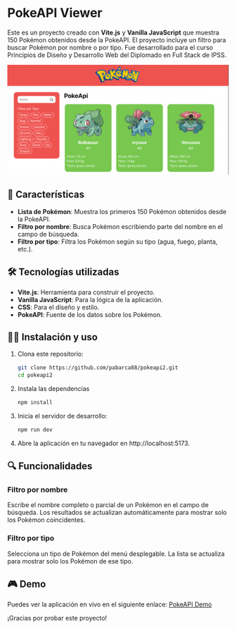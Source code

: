 # PokeAPI Viewer

Este es un proyecto creado con **Vite.js** y **Vanilla JavaScript** que muestra 150 Pokémon obtenidos desde la PokeAPI. El proyecto incluye un filtro para buscar Pokémon por nombre o por tipo.
Fue desarrollado para el curso Principios de Diseño y Desarrollo Web del Diplomado en Full Stack de IPSS.

![Vista previa de la aplicación](public/captura.png)

## 🚀 Características

- **Lista de Pokémon**: Muestra los primeros 150 Pokémon obtenidos desde la PokeAPI.
- **Filtro por nombre**: Busca Pokémon escribiendo parte del nombre en el campo de búsqueda.
- **Filtro por tipo**: Filtra los Pokémon según su tipo (agua, fuego, planta, etc.).

## 🛠️ Tecnologías utilizadas

- **Vite.js**: Herramienta para construir el proyecto.
- **Vanilla JavaScript**: Para la lógica de la aplicación.
- **CSS**: Para el diseño y estilo.
- **PokeAPI**: Fuente de los datos sobre los Pokémon.

## 🧑‍💻 Instalación y uso

1. Clona este repositorio:
   ```bash
   git clone https://github.com/pabarca88/pokeapi2.git
   cd pokeapi2

2. Instala las dependencias
   ```bash
   npm install

3. Inicia el servidor de desarrollo:
   ```bash
   npm run dev

4. Abre la aplicación en tu navegador en http://localhost:5173.

## 🔍 Funcionalidades
### Filtro por nombre
Escribe el nombre completo o parcial de un Pokémon en el campo de búsqueda.
Los resultados se actualizan automáticamente para mostrar solo los Pokémon coincidentes.

### Filtro por tipo
Selecciona un tipo de Pokémon del menú desplegable.
La lista se actualiza para mostrar solo los Pokémon de ese tipo.


## 🎮 Demo

Puedes ver la aplicación en vivo en el siguiente enlace: [PokeAPI Demo](https://pabarca88.github.io/pokeapi2/)

¡Gracias por probar este proyecto!